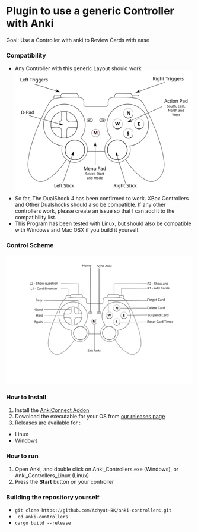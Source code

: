 
# Plugin to use a generic Controller with Anki
Goal: Use a Controller with anki to Review Cards with ease
### Compatibility
- Any Controller with this generic Layout should work
![Generic Controller Layout](https://raw.githubusercontent.com/Achyut-BK/anki-controllers/145d866684e77496c420dda689916b44cc4c2b97/controller_default.svg)
- So far, The DualShock 4 has been confirmed to work. XBox Controllers and Other Dualshocks should also be compatible. If any other controllers work, please create an issue so that I can add it to the compatibility list.
- This Program has been tested with Linux, but should also be compatible with Windows and Mac OSX if you build it yourself.
### Control Scheme
![Controller Button Map](https://raw.githubusercontent.com/Achyut-BK/anki-controllers/145d866684e77496c420dda689916b44cc4c2b97/controller_map.svg)
### How to Install
1. Install the [AnkiConnect Addon](https://ankiweb.net/shared/info/2055492159)
2. Download the executable for your OS from [our releases page](https://github.com/Achyut-BK/anki-controllers)
3. Releases are available for :
 - Linux
 - Windows
### How to run
1. Open Anki, and double click on Anki_Controllers.exe (Windows), or Anki_Controllers_Linux (Linux)
2. Press the **Start** button on your controller
### Building the repository yourself
- ```git clone https://github.com/Achyut-BK/anki-controllers.git```
- ``` cd anki-controllers```
- ```cargo build --release```